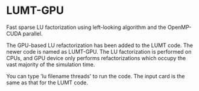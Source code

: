 # LUMT-GPU
Fast sparse LU factorization using left-looking algorithm and the OpenMP-CUDA parallel.

The GPU-based LU refactorization has been added to the LUMT code. The newer code is named as LUMT-GPU. The 
LU factorization is performed on CPUs, and GPU device only performs refactorizations which occupy the vast 
majority of the simulation time.

You can type 'lu filename threads' to run the code. The input card is the same as that for the LUMT code.
